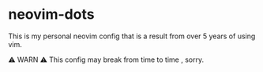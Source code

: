 # neovim-dots

This is my personal neovim config that is a result from over 5 years of using
vim.

⚠️ WARN ⚠️
This config may break from time to time , sorry.

